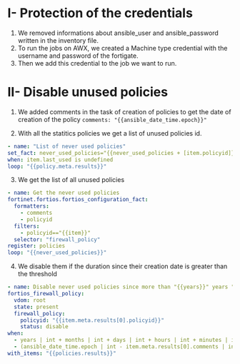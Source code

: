 # I- Protection of the credentials

1. We removed informations about ansible_user and ansible_password written in the inventory file. 
2. To run the jobs on AWX, we created a Machine type credential with the username and password of the fortigate. 
3. Then we add this credential to the job we want to run.

# II- Disable unused policies

1. We added comments in the task of creation of policies to get the date of creation of the policy
  ``` comments: "{{ansible_date_time.epoch}}" ```
  
2. With all the statitics policies we get a list of unused policies id.
  ```yaml 
  - name: "List of never used policies"
  set_fact: never_used_policies="{{never_used_policies + [item.policyid]}}"
  when: item.last_used is undefined
  loop: "{{policy.meta.results}}"
  ```
  
3. We get the list of all unused policies
  ```yaml
  - name: Get the never used policies
  fortinet.fortios.fortios_configuration_fact:
    formatters:
      - comments
      - policyid
    filters:
      - policyid=="{{item}}"
    selector: "firewall_policy"
  register: policies
  loop: "{{never_used_policies}}"
  ```
  4. We disable them if the duration since their creation date is greater than the threshold
  ```yaml
  - name: Disable never used policies since more than "{{years}}" years "{{months}}" months "{{days}}" days "{{hours}}" hours "{{minutes}}" minutes "{{seconds}}" seconds
  fortios_firewall_policy:
    vdom: root
    state: present
    firewall_policy:
      policyid: "{{item.meta.results[0].policyid}}"
      status: disable
  when:
    - years | int + months | int + days | int + hours | int + minutes | int + seconds | int > 0
    - (ansible_date_time.epoch | int - item.meta.results[0].comments | int)  > threshold | int
  with_items: "{{policies.results}}"
  ```
